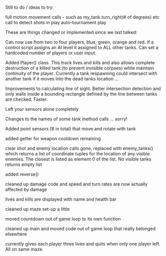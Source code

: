Still to do / ideas to try:

full motion movement calls - such as my_tank.turn_right(# of degrees) etc
call to detect shots in play
auto-tournament play


These are things changed or implemented since we last talked:

Can now use from two to four players, blue, green, orange and red. If a control script assigns an AI level it assigned to ALL other tanks.  Can set a hardcoded number of players or user input.

Added Player() class.  This track lives and kills and also allows complete destruction of a killed tank (to prevent invisible corpses) while maintain continuity of the player.  Currently a tank respawning could intersect with another tank if it moves into the dead tanks location ...

Improvements to calculating line of sight.  Better intersection detection and only walls inside a bounding rectangle defined by the line between tanks are checked.  Faster.

Left your sensors alone completely

Changes to the names of some tank method calls ... sorry!

Added point sensors (8 in total) that move and rotate with tank

added getter for weapon cooldown remaining

clear shot and enemy location calls gone, replaced with enemy_tanks() which returns a list of coordinate tuples for the location of any visible enemies.  The closest is listed as element 0 of the list.  No visible tanks returns empty list

added reverse()

cleaned up damage code and speed and turn rates are now actually affected by damage

lives and kills are displayed with name and health bar

cleaned up maze set-up a little

moved countdown out of game loop to its own function

cleaned up main and moved code out of game loop that really belonged elsewhere

currently gives each player three lives and quits when only one player left.  All on same maze.

